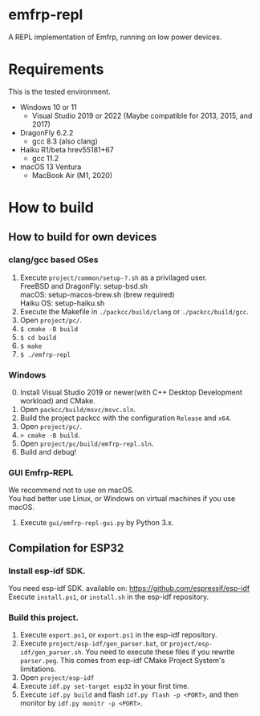 # emfrp-repl
A REPL implementation of Emfrp, running on low power devices.

# Requirements
This is the tested environment.
 * Windows 10 or 11
   * Visual Studio 2019 or 2022 (Maybe compatible for 2013, 2015, and 2017)
 * DragonFly 6.2.2
   * gcc 8.3 (also clang)
 * Haiku R1/beta hrev55181+67
   * gcc 11.2
 * macOS 13 Ventura
   * MacBook Air (M1, 2020)

# How to build
## How to build for own devices
### clang/gcc based OSes
1. Execute `project/common/setup-?.sh` as a privilaged user.  
   FreeBSD and DragonFly: setup-bsd.sh  
   macOS: setup-macos-brew.sh (brew required)  
   Haiku OS: setup-haiku.sh  
2. Execute the Makefile in `./packcc/build/clang` or `./packcc/build/gcc`.
3. Open `project/pc/`.
4. `$ cmake -B build`
5. `$ cd build`
6. `$ make`
7. `$ ./emfrp-repl`

### Windows
0. Install Visual Studio 2019 or newer(with C++ Desktop Development workload) and CMake.
1. Open `packcc/build/msvc/msvc.sln`.
2. Build the project packcc with the configuration `Release` and `x64`.
3. Open `project/pc/`.
3. `> cmake -B build`.
4. Open `project/pc/build/emfrp-repl.sln`.
5. Build and debug!

### GUI Emfrp-REPL
We recommend not to use on macOS.  
You had better use Linux, or Windows on virtual machines if you use macOS.  

1. Execute `gui/emfrp-repl-gui.py` by Python 3.x.

## Compilation for ESP32
### Install esp-idf SDK.
You need esp-idf SDK. available on: https://github.com/espressif/esp-idf  
Execute `install.ps1`, or `install.sh` in the esp-idf repository.

### Build this project.
1. Execute `export.ps1`, or `export.ps1` in the esp-idf repository.
2. Execute `project/esp-idf/gen_parser.bat`, or `project/esp-idf/gen_parser.sh`. You need to execute these files if you rewrite `parser.peg`. This comes from esp-idf CMake Project System's limitations.
3. Open `project/esp-idf`
4. Execute `idf.py set-target esp32` in your first time.
5. Execute `idf.py build` and flash `idf.py flash -p <PORT>`, and then monitor by `idf.py monitr -p <PORT>`.
